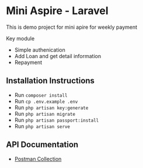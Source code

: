 # Mini Aspire - Laravel 
This is demo project for mini apire for weekly payment


Key module
 - Simple authenication
 - Add Loan and get detail information
 - Repayment   


## Installation Instructions

- Run `composer install`
- Run `cp .env.example .env`
- Run `php artisan key:generate`
- Run `php artisan migrate`
- Run `php artisan passport:install`
- Run `php artisan serve`

## API Documentation

- [Postman Collection](https://documenter.getpostman.com/view/865359/UVkiRxkC)
